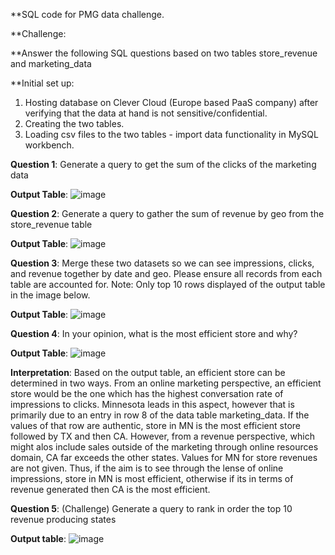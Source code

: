**SQL code for PMG data challenge.

**Challenge:

**Answer the following SQL questions based on two tables store_revenue and marketing_data

**Initial set up: 
1. Hosting database on Clever Cloud (Europe based PaaS company) after verifying that the data at hand is not sensitive/confidential.
2. Creating the two tables.
3. Loading csv files to the two tables - import data functionality in MySQL workbench.

**Question 1**: Generate a query to get the sum of the clicks of the marketing data

**Output Table**: ![image](https://user-images.githubusercontent.com/33330562/156784445-57377c92-fe59-44fc-9ddd-1d57805e3d06.png)

**Question 2**: Generate a query to gather the sum of revenue by geo from the store_revenue table​

**Output Table**: ![image](https://user-images.githubusercontent.com/33330562/156784545-12da4631-44c6-46c5-a9d9-7136f6a2990b.png)

**Question 3**: Merge these two datasets so we can see impressions, clicks, and revenue together by date and geo. Please ensure all records from each table are accounted for. 
Note: Only top 10 rows displayed of the output table in the image below.

**Output Table**: ![image](https://user-images.githubusercontent.com/33330562/156784787-769cfc50-3496-4ed0-b521-39595fbec31f.png)

**Question 4**: In your opinion, what is the most efficient store and why?

**Output Table**: ![image](https://user-images.githubusercontent.com/33330562/156784983-d0e37e2d-d8f1-441d-9e12-64c0cf1f721f.png)

**Interpretation**: Based on the output table, an efficient store can be determined in two ways. From an online marketing perspective, an efficient store would be the one which has the highest conversation rate of impressions to clicks. Minnesota leads in this aspect, however that is primarily due to an entry in row 8 of the data table marketing_data. If the values of that row are authentic, store in MN is the most efficient store followed by TX and then CA. However, from a revenue perspective, which might alos include sales outside of the marketing through online resources domain, CA far exceeds the other states. Values for MN for store revenues are not given. Thus, if the aim is to see through the lense of online impressions, store in MN is most efficient, otherwise if its in terms of revenue generated then CA is the most efficient.

**Question 5**: (Challenge) Generate a query to rank in order the top 10 revenue producing states​

**Output table**: ![image](https://user-images.githubusercontent.com/33330562/156786123-a6ac8760-1e11-477a-ab96-7473b93a58db.png)

